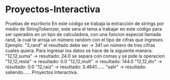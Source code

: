 # Proyectos-Interactiva
Pruebas de escritorio
En este código se trabaja la extracción de strings por medio de StringTokenizer, este sera el tema a trabajar en este código
para ser operados en un tipo de calculadora, con una funcion especial llamada rand, la cual te arroja un
número random con el tipo de cifras que ingreses. Ejemplo:
              "3,rand" el resultado debe ser -> 341 un número de tres cifras cuales quiera.
Para ingresar los datos se hace de la siguiente manera:
              "12,12,suma" -> resultado: 24.0
              se separa con comas y se pide la operacion
              "12,12,resta" -> resultado: 0.0
              "12,12,mult" -> resultado: 144.0
              "12,12,div" -> resultado: 0.0
              "12,raiz" -> resultado: 3.4641......
              "salir" -> resultado: saliendo......
Proyectos Interactiva.
